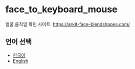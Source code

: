 # face_to_keyboard_mouse

얼굴 움직임 확인 사이트: https://arkit-face-blendshapes.com/

## 언어 선택
- [한국어](README-KR.md)
- [English](README-EN.md)
## 
